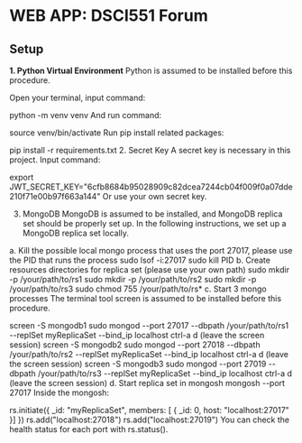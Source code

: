 # WEB APP: DSCI551 Forum

## Setup

**1. Python Virtual Environment**
Python is assumed to be installed before this procedure.

Open your terminal, input command:

python -m venv venv
And run command:

source venv/bin/activate
Run pip install related packages:

pip install -r requirements.txt
2. Secret Key
A secret key is necessary in this project. Input command:

export JWT_SECRET_KEY="6cfb8684b95028909c82dcea7244cb04f009f0a07dde210f71e00b97f663a144"
Or use your own secret key.

3. MongoDB
MongoDB is assumed to be installed, and MongoDB replica set should be properly set up. In the following instructions, we set up a MongoDB replica set locally.

a. Kill the possible local mongo process that uses the port 27017, please use the PID that runs the process
sudo lsof -i:27017
sudo kill PID
b. Create resources directories for replica set (please use your own path)
sudo mkdir -p /your/path/to/rs1
sudo mkdir -p /your/path/to/rs2
sudo mkdir -p /your/path/to/rs3
sudo chmod 755 /your/path/to/rs*
c. Start 3 mongo processes
The terminal tool screen is assumed to be installed before this procedure.

screen -S mongodb1
sudo mongod --port 27017 --dbpath /your/path/to/rs1 --replSet myReplicaSet --bind_ip localhost
ctrl-a d (leave the screen session)
screen -S mongodb2
sudo mongod --port 27018 --dbpath /your/path/to/rs2 --replSet myReplicaSet --bind_ip localhost
ctrl-a d (leave the screen session)
screen -S mongodb3
sudo mongod --port 27019 --dbpath /your/path/to/rs3 --replSet myReplicaSet --bind_ip localhost
ctrl-a d (leave the screen session)
d. Start replica set in mongosh
mongosh --port 27017
Inside the mongosh:

rs.initiate({ _id: "myReplicaSet", members: [ { _id: 0, host: "localhost:27017" }] })
rs.add("localhost:27018")
rs.add("localhost:27019")
You can check the health status for each port with rs.status().
